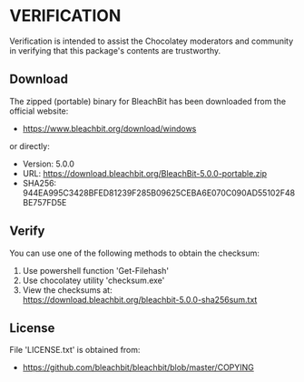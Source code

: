 # VERIFICATION
Verification is intended to assist the Chocolatey moderators and community in verifying that this package's contents are trustworthy.

## Download
The zipped (portable) binary for BleachBit has been downloaded from 
the official website:

- https://www.bleachbit.org/download/windows

or directly:
- Version: 5.0.0
- URL: https://download.bleachbit.org/BleachBit-5.0.0-portable.zip
- SHA256: 944EA995C3428BFED81239F285B09625CEBA6E070C090AD55102F48BE757FD5E

## Verify
You can use one of the following methods to obtain the checksum:
1. Use powershell function 'Get-Filehash'
2. Use chocolatey utility 'checksum.exe'
3. View the checksums at:  
    https://download.bleachbit.org/bleachbit-5.0.0-sha256sum.txt

## License
File 'LICENSE.txt' is obtained from:

- https://github.com/bleachbit/bleachbit/blob/master/COPYING
